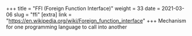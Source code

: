 +++
title = "FFI (Foreign Function Interface)"
weight = 33
date = 2021-03-06
slug = "ffi"
[extra]
link = "https://en.wikipedia.org/wiki/Foreign_function_interface"
+++
Mechanism for one programming language to call into another

